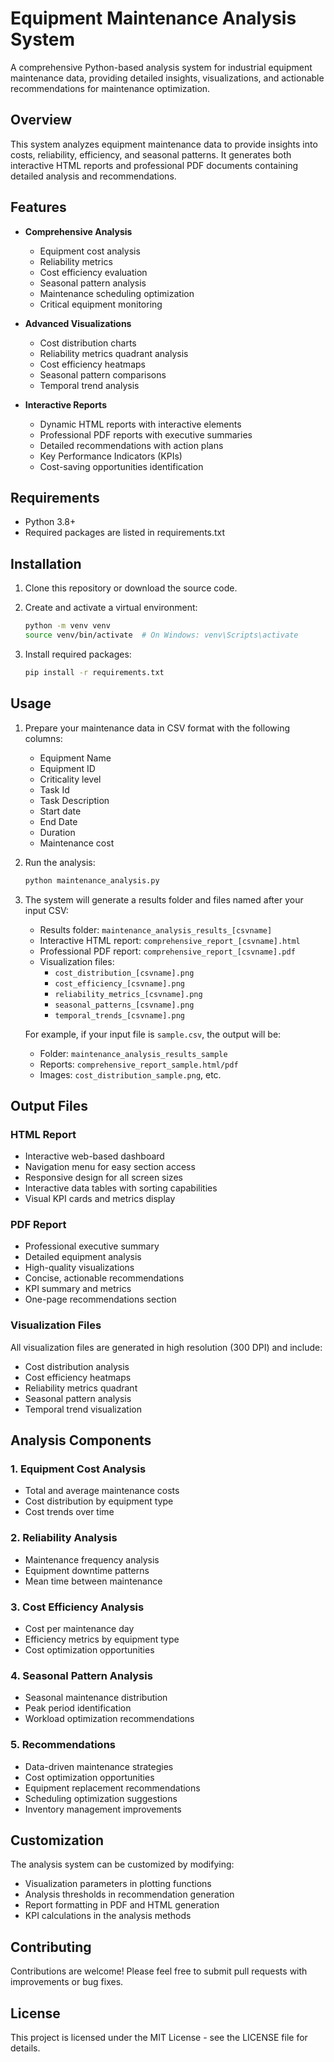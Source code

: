 # Equipment Maintenance Analysis System

A comprehensive Python-based analysis system for industrial equipment maintenance data, providing detailed insights, visualizations, and actionable recommendations for maintenance optimization.

## Overview

This system analyzes equipment maintenance data to provide insights into costs, reliability, efficiency, and seasonal patterns. It generates both interactive HTML reports and professional PDF documents containing detailed analysis and recommendations.

## Features

- **Comprehensive Analysis**
  - Equipment cost analysis
  - Reliability metrics
  - Cost efficiency evaluation
  - Seasonal pattern analysis
  - Maintenance scheduling optimization
  - Critical equipment monitoring

- **Advanced Visualizations**
  - Cost distribution charts
  - Reliability metrics quadrant analysis
  - Cost efficiency heatmaps
  - Seasonal pattern comparisons
  - Temporal trend analysis

- **Interactive Reports**
  - Dynamic HTML reports with interactive elements
  - Professional PDF reports with executive summaries
  - Detailed recommendations with action plans
  - Key Performance Indicators (KPIs)
  - Cost-saving opportunities identification

## Requirements

- Python 3.8+
- Required packages are listed in requirements.txt

## Installation

1. Clone this repository or download the source code.

2. Create and activate a virtual environment:
   ```bash
   python -m venv venv
   source venv/bin/activate  # On Windows: venv\Scripts\activate
   ```

3. Install required packages:
   ```bash
   pip install -r requirements.txt
   ```

## Usage

1. Prepare your maintenance data in CSV format with the following columns:
   - Equipment Name
   - Equipment ID
   - Criticality level
   - Task Id
   - Task Description
   - Start date
   - End Date
   - Duration
   - Maintenance cost

2. Run the analysis:
   ```bash
   python maintenance_analysis.py
   ```

3. The system will generate a results folder and files named after your input CSV:
   - Results folder: `maintenance_analysis_results_[csvname]`
   - Interactive HTML report: `comprehensive_report_[csvname].html`
   - Professional PDF report: `comprehensive_report_[csvname].pdf`
   - Visualization files:
     - `cost_distribution_[csvname].png`
     - `cost_efficiency_[csvname].png`
     - `reliability_metrics_[csvname].png`
     - `seasonal_patterns_[csvname].png`
     - `temporal_trends_[csvname].png`

   For example, if your input file is `sample.csv`, the output will be:
   - Folder: `maintenance_analysis_results_sample`
   - Reports: `comprehensive_report_sample.html/pdf`
   - Images: `cost_distribution_sample.png`, etc.

## Output Files

### HTML Report
- Interactive web-based dashboard
- Navigation menu for easy section access
- Responsive design for all screen sizes
- Interactive data tables with sorting capabilities
- Visual KPI cards and metrics display

### PDF Report
- Professional executive summary
- Detailed equipment analysis
- High-quality visualizations
- Concise, actionable recommendations
- KPI summary and metrics
- One-page recommendations section

### Visualization Files
All visualization files are generated in high resolution (300 DPI) and include:
- Cost distribution analysis
- Cost efficiency heatmaps
- Reliability metrics quadrant
- Seasonal pattern analysis
- Temporal trend visualization

## Analysis Components

### 1. Equipment Cost Analysis
- Total and average maintenance costs
- Cost distribution by equipment type
- Cost trends over time

### 2. Reliability Analysis
- Maintenance frequency analysis
- Equipment downtime patterns
- Mean time between maintenance

### 3. Cost Efficiency Analysis
- Cost per maintenance day
- Efficiency metrics by equipment type
- Cost optimization opportunities

### 4. Seasonal Pattern Analysis
- Seasonal maintenance distribution
- Peak period identification
- Workload optimization recommendations

### 5. Recommendations
- Data-driven maintenance strategies
- Cost optimization opportunities
- Equipment replacement recommendations
- Scheduling optimization suggestions
- Inventory management improvements

## Customization

The analysis system can be customized by modifying:
- Visualization parameters in plotting functions
- Analysis thresholds in recommendation generation
- Report formatting in PDF and HTML generation
- KPI calculations in the analysis methods

## Contributing

Contributions are welcome! Please feel free to submit pull requests with improvements or bug fixes.

## License

This project is licensed under the MIT License - see the LICENSE file for details.
